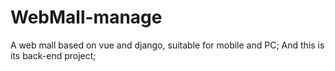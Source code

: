 # WebMall-manage
A web mall based on vue and django, suitable for mobile and PC; 
And this is its back-end project;
